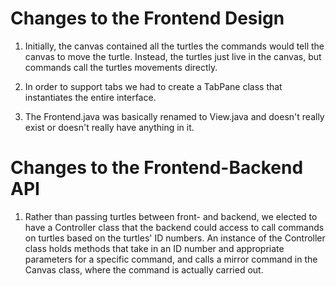 Changes to the Frontend Design
===

1) Initially, the canvas contained all the turtles the commands would tell the canvas to move the turtle. Instead, the turtles just live in the canvas, but commands call the turtles movements directly.

2) In order to support tabs we had to create a TabPane class that instantiates the entire interface.

3) The Frontend.java was basically renamed to View.java and doesn't really exist or doesn't really have anything in it.

Changes to the Frontend-Backend API
===

1) Rather than passing turtles between front- and backend, we elected to have a 
Controller class that the backend could access to call commands on turtles based on
the turtles' ID numbers. An instance of the Controller class holds methods that take
in an ID number and appropriate parameters for a specific command, and calls a mirror
command in the Canvas class, where the command is actually carried out.
